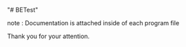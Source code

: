 "# BETest" 

note : Documentation is attached inside of each program file

Thank you for your attention.
